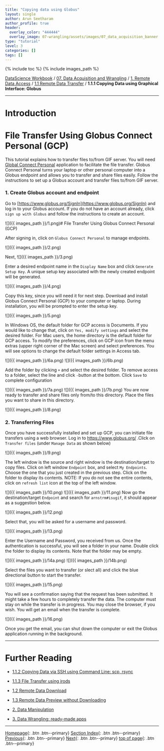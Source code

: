 ```yaml
---
title: "Copying data using Globus"
layout: single
author: Arun Seetharam
author_profile: true
header:
  overlay_color: "444444"
  overlay_image: 07-wrangling/assets/images/07_data_acquisition_banner.png
type: "tutorial"
level: 3
categories: []
tags: []
---
```


{% include toc %}
{% include images_path %}

[DataScience Workbook](https://datascience.101workbook.org/) / [07. Data Acquisition and Wrangling](../00-DataParsing-LandingPage.md) / [1. Remote Data Access](01-remote-data-access.md) / [1.1 Remote Data Transfer](02-0-remote-data-transfer.md) / **1.1.1 Copying Data using Graphical Interface: Globus**

---


# Introduction

# File Transfer Using Globus Connect Personal (GCP)

This tutorial explains how to transfer files to/from GIF server. You will need [Global Connect Personal](https://www.globus.org/globus-connect-personal) application to facilitate the file transfer.
Globus Connect Personal turns your laptop or other personal computer into a Globus endpoint and allows you to transfer and share files easily. Follow the instructions to set up a Globus account and transfer files to/from GIF server.

### 1.	Create Globus account and endpoint ###
Go to [https://www.globus.org/SignIn](https://www.globus.org/SignIn) and log in to your Globus account. If you do not have an account already, click `sign up with Globus` and follow the instructions to create an account.

![]({{ images_path }}/1.png)# File Transfer Using Globus Connect Personal (GCP)


After signing in, click on `Globus Connect Personal` to manage endpoints.

![]({{ images_path }}/2.png)

Next,
![]({{ images_path }}/3.png)


Enter a desired endpoint name in the `Display Name` box and click `Generate Setup Key`. A unique setup key associated with the newly created endpoint will be generated.

![]({{ images_path }}/4.png)

Copy this key, since you will need it for next step. Download and install Globus Connect Personal (GCP) to your computer or laptop. During installation, you will be prompted to enter the setup key.

![]({{ images_path }}/5.png)

In Windows OS, the default folder for GCP access is Documents. If you would like to change that, click on `Yes, modify settings` and select the desired folder. For Mac users, the home directory is the default folder for GCP access. To modify the preferences, click on GCP icon from the menu extras (upper right corner of the Mac screen) and select preferences. You will see options to change the default folder settings in Access tab.

![]({{ images_path }}/6a.png) ![]({{ images_path }}/6b.png)

Add the folder by clicking `+` and select the desired folder. To remove access to a folder, select the line and click `-`button at the bottom.   Click `Save` to complete configuration

![]({{ images_path }}/7a.png) ![]({{ images_path }}/7b.png)
You are now ready to transfer and share files only from/to this directory. Place the files you want to share in this directory.

![]({{ images_path }}/8.png)

### 2.	Transferring Files ###
Once you have successfully installed and set up GCP, you can initiate file transfers using a web browser. Log in to https://www.globus.org/ .Click on `Transfer files` (under `Manage Data` as shown below)

 ![]({{ images_path }}/9.png)

The left window is the source and right window is the destination/target to copy files.  Click on left window `Endpoint` box, and select `My Endpoints`. Choose the one that you just created in the previous step. Click on the folder to display its contents. NOTE: If you do not see the entire contents, click on `refresh list` icon at the top of the left window.

![]({{ images_path }}/10.png)
![]({{ images_path }}/11.png)
Now go the destination/target `Endpoint` and search for `arnstrm#isugif`, it should appear as a suggestion below.

![]({{ images_path }}/12.png)

Select that, you will be asked for a username and password.

![]({{ images_path }}/13.png)

Enter the Username and Password, you received from us. Once the authentication is successful, you will see a folder in your name. Double click the folder to display its contents. Note that the folder may be empty.

![]({{ images_path }}/14a.png) ![]({{ images_path }}/14b.png)

Select the files you want to transfer (or slect all) and click the blue directional button to start the transfer.

![]({{ images_path }}/15.png)

You will see a confirmation saying that the request has been submitted. It might take a few hours to completely transfer the data. The computer must stay on while the transfer is in progress. You may close the browser, if you wish. You will get an email when the transfer is complete.

![]({{ images_path }}/16.png)

Once you get the email, you can shut down the computer or exit the Globus application running in the background.







___
# Further Reading
* [1.1.2 Copying Data via SSH using Command Line: scp, rsync](02-2-tutorial-copy-ssh)
* [1.1.3 File Transfer using irods](02-3-tutorial-transfer-irods)

* [1.2 Remote Data Download](03-0-remote-data-download)
* [1.3 Remote Data Preview without Downloading](04-0-remote-data-preview)

* [2. Data Manipulation](../02-DATA-MANIPULATION/01-data-manipulation)
* [3. Data Wrangling: ready-made apps](../03-DATA-WRANGLING-APPS/00-data-wrangling-apps)

___

[Homepage](../../index.md){: .btn  .btn--primary}
[Section Index](../00-DataParsing-LandingPage){: .btn  .btn--primary}
[Previous](02-0-remote-data-transfer){: .btn  .btn--primary}
[Next](02-2-tutorial-copy-ssh){: .btn  .btn--primary}
[top of page](#introduction){: .btn  .btn--primary}
